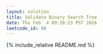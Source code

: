 ```yaml
---
layout: solution
title: Validate Binary Search Tree
date: Thu Feb  4 09:20:23 PST 2016
leetcode_id: 98
---
```

{% include_relative README.md %}
